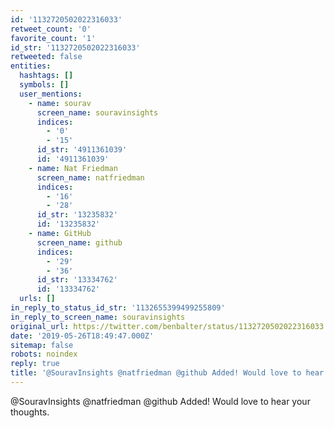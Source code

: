 ```yaml
---
id: '1132720502022316033'
retweet_count: '0'
favorite_count: '1'
id_str: '1132720502022316033'
retweeted: false
entities:
  hashtags: []
  symbols: []
  user_mentions:
    - name: sourav
      screen_name: souravinsights
      indices:
        - '0'
        - '15'
      id_str: '4911361039'
      id: '4911361039'
    - name: Nat Friedman
      screen_name: natfriedman
      indices:
        - '16'
        - '28'
      id_str: '13235832'
      id: '13235832'
    - name: GitHub
      screen_name: github
      indices:
        - '29'
        - '36'
      id_str: '13334762'
      id: '13334762'
  urls: []
in_reply_to_status_id_str: '1132655399499255809'
in_reply_to_screen_name: souravinsights
original_url: https://twitter.com/benbalter/status/1132720502022316033
date: '2019-05-26T18:49:47.000Z'
sitemap: false
robots: noindex
reply: true
title: '@SouravInsights @natfriedman @github Added! Would love to hear your thoughts.'
---
```


@SouravInsights @natfriedman @github Added! Would love to hear your thoughts.